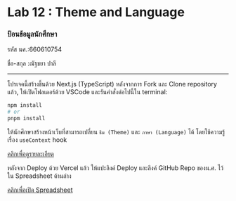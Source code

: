# Lab 12 : Theme and Language

### ป้อนข้อมูลนักศึกษา

รหัส นศ.:660610754

ชื่อ-สกุล :ณัฐชยา ปาลี

---

โปรเจคนี้สร้างขึ้นด้วย Next.js (TypeScript)
หลังจากการ Fork และ Clone repository แล้ว, ให้เปิดโฟลเดอร์ด้วย VSCode และรันคำสั่งต่อไปนี้ใน terminal:

```bash
npm install
# or
pnpm install
```

ให้นักศึกษาสร้างหน้าเว็บที่สามารถเปลี่ยน `ธีม (Theme)` และ `ภาษา (Language)` ได้ โดยใช้ความรู้เรื่อง `useContext` hook

[คลิกเพื่อดูรายละเอียด](https://o365cmu-my.sharepoint.com/:b:/g/personal/dome_potikanond_cmu_ac_th/EctSf0AG4m9Is4vA-8bLc7MBZtaZ1DwrRdWMkHhs96rw7Q?e=YQDBDj)

หลังจาก Deploy ด้วย Vercel แล้ว ให้แปะลิงค์ Deploy และลิงค์ GitHub Repo ของน.ศ. ไว้ใน Spreadsheet ด้านล่าง

[คลิกเพื่อเปิด Spreadsheet](https://o365cmu-my.sharepoint.com/:x:/g/personal/dome_potikanond_cmu_ac_th/EfmPM2Wz7OZAiAn23yVwzKwBacdSRIyVOhMjqTMzrHohMg?e=gWuUzE)
